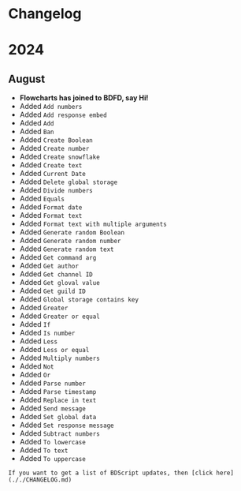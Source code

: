 # Changelog

# 2024

## August
- **Flowcharts has joined to BDFD, say Hi!**
- Added `Add numbers`
- Added `Add response embed`
- Added `Add`
- Added `Ban`
- Added `Create Boolean`
- Added `Create number`
- Added `Create snowflake`
- Added `Create text`
- Added `Current Date`
- Added `Delete global storage`
- Added `Divide numbers`
- Added `Equals`
- Added `Format date`
- Added `Format text`
- Added `Format text with multiple arguments`
- Added `Generate random Boolean`
- Added `Generate random number`
- Added `Generate random text`
- Added `Get command arg`
- Added `Get author`
- Added `Get channel ID`
- Added `Get gloval value`
- Added `Get guild ID`
- Added `Global storage contains key`
- Added `Greater`
- Added `Greater or equal`
- Added `If`
- Added `Is number`
- Added `Less`
- Added `Less or equal`
- Added `Multiply numbers`
- Added `Not`
- Added `Or`
- Added `Parse number`
- Added `Parse timestamp`
- Added `Replace in text`
- Added `Send message`
- Added `Set global data`
- Added `Set response message`
- Added `Subtract numbers`
- Added `To lowercase`
- Added `To text`
- Added `To uppercase`

```admonish abstract title="BDScript Changelog"
If you want to get a list of BDScript updates, then [click here](././CHANGELOG.md)
```
